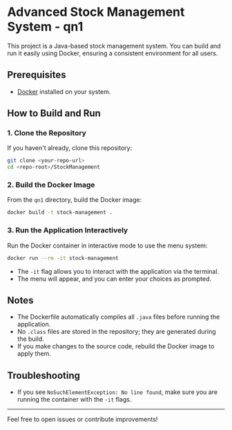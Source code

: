 # Advanced Stock Management System - qn1

This project is a Java-based stock management system. You can build and run it easily using Docker, ensuring a consistent environment for all users.

## Prerequisites
- [Docker](https://www.docker.com/products/docker-desktop) installed on your system.

## How to Build and Run

### 1. Clone the Repository
If you haven't already, clone this repository:
```sh
git clone <your-repo-url>
cd <repo-root>/StockManagement
```

### 2. Build the Docker Image
From the `qn1` directory, build the Docker image:
```sh
docker build -t stock-management .
```

### 3. Run the Application Interactively
Run the Docker container in interactive mode to use the menu system:
```sh
docker run --rm -it stock-management
```

- The `-it` flag allows you to interact with the application via the terminal.
- The menu will appear, and you can enter your choices as prompted.

## Notes
- The Dockerfile automatically compiles all `.java` files before running the application.
- No `.class` files are stored in the repository; they are generated during the build.
- If you make changes to the source code, rebuild the Docker image to apply them.

## Troubleshooting
- If you see `NoSuchElementException: No line found`, make sure you are running the container with the `-it` flags.

---

Feel free to open issues or contribute improvements!

